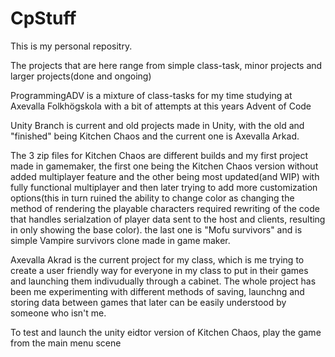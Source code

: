 # CpStuff

This is my personal repositry.

The projects that are here range from simple class-task, minor projects and larger projects(done and ongoing)

ProgrammingADV is a mixture of class-tasks for my time studying at Axevalla Folkhögskola with a bit of attempts at this years Advent of Code

Unity Branch is current and old projects made in Unity, with the old and "finished" being Kitchen Chaos and the current one is Axevalla Arkad.

The 3 zip files for Kitchen Chaos are different builds and my first project made in gamemaker, the first one being the Kitchen Chaos version without added multiplayer feature and the other being most updated(and WIP) with fully functional multiplayer and then later trying to add more customization options(this in turn ruined the ability to change color as changing the method of rendering the playable characters required rewriting of the code that handles serialzation of player data sent to the host and clients, resulting in only showing the base color). the last one is "Mofu survivors" and is simple Vampire survivors clone made in game maker.

Axevalla Akrad is the current project for my class, which is me trying to create a user friendly way for everyone in my class to put in their games and launching them indivudually through a cabinet. The whole project has been me experimenting with different methods of saving, launchng and storing data between games that later can be easily understood by someone who isn't me.

To test and launch the unity eidtor version of Kitchen Chaos, play the game from the main menu scene
